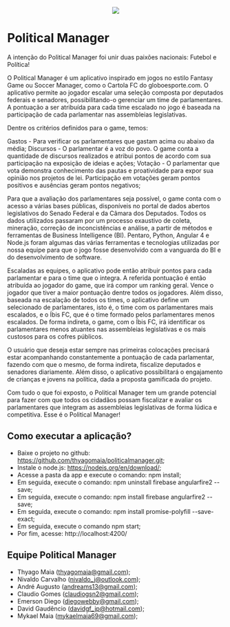 <p align="center">
  <img src="https://github.com/thyagomaia/politicalmanager/blob/master/boneco.giflogomarca.gif"/>
</p>

# Political Manager

A intenção do Political Manager foi unir duas paixões nacionais: Futebol e Política!

O Political Manager é um aplicativo inspirado em jogos no estilo Fantasy Game ou Soccer Manager, como o Cartola FC do globoesporte.com.  O aplicativo permite ao jogador escalar uma seleção composta por deputados federais e senadores, possibilitando-o gerenciar um time de parlamentares. A pontuação a ser atribuída para cada time escalado no jogo é baseada na participação de cada parlamentar nas assembleias legislativas.

Dentre os critérios definidos para o game, temos:

Gastos - Para verificar os parlamentares que gastam acima ou abaixo da média; 
Discursos - O parlamentar é a voz do povo. O game conta a quantidade de discursos realizados e atribui pontos de acordo com sua participação na exposição de ideias e ações;
Votação - O parlamentar que vota demonstra conhecimento das pautas e proatividade para expor sua opinião nos projetos de lei. Participação em votações geram pontos positivos e ausências geram pontos negativos;

Para que a avaliação dos parlamentares seja possível, o game conta com o acesso a várias bases públicas, disponíveis no portal de dados abertos legislativos do Senado Federal e da Câmara dos Deputados. Todos os dados utilizados passaram por um processo exaustivo de coleta, mineração, correção de inconcistências e análise, a partir de métodos e ferramentas de Business Intelligence (BI). Pentaro, Python, Angular 4 e Node.js foram algumas das várias ferramentas e tecnologias utilizadas por nossa equipe para que o jogo fosse desenvolvido com a vanguarda do BI e do desenvolvimento de software. 

Escaladas as equipes, o aplicativo pode então atribuir pontos para cada parlamentar e para o time que o integra. A referida pontuação é então atribuída ao jogador do game, que irá compor um ranking geral. Vence o jogador que tiver a maior pontuação dentre todos os jogadores. Além disso, baseada na escalação de todos os times, o aplicativo define um selecionado de parlamentares, isto é, o time com os parlamentares mais escalados, e o Íbis FC, que é o time formado pelos parlamentares menos escalados. De forma indireta, o game, com o Íbis FC, irá identificar os parlamentares menos atuantes nas assembleias legislativas e os mais custosos para os cofres públicos.

O usuário que deseja estar sempre nas primeiras colocações precisará estar acompanhando constantemente a pontuação de cada parlamentar, fazendo com que o mesmo, de forma indireta, fiscalize deputados e senadores diariamente. Além disso, o aplicativo possibilitará o engajamento de crianças e jovens na política, dada a proposta gamificada do projeto.

Com tudo o que foi exposto, o Political Manager tem um grande potencial para fazer com que todos os cidadãos possam fiscalizar e avaliar os parlamentares que integram as assembleias legislativas de forma lúdica e competitiva. Esse é o Political Manager!

## Como executar a aplicação?

- Baixe o projeto no github: https://github.com/thyagomaia/politicalmanager.git;
- Instale o node.js: https://nodejs.org/en/download/;
- Acesse a pasta da app e execute o comando: npm install;
- Em seguida, execute o comando: npm uninstall firebase angularfire2 --save;
- Em seguida, execute o comando: npm install firebase angularfire2 --save;
- Em seguida, execute o comando: npm install promise-polyfill --save-exact;
- Em seguida, execute o comando npm start;
- Por fim, acesse: http://localhost:4200/

## Equipe Political Manager

- Thyago Maia (thyagomaia@gmail.com);
- Nivaldo Carvalho (nivaldo_j@outlook.com);
- André Augusto (andreams13@gmail.com);
- Claudio Gomes (claudiogsn2@gmail.com);
- Emerson Diego (diegowebby@gmail.com);
- David Gaudêncio (davidgf_jp@hotmail.com);
- Mykael Maia (mykaelmaia69@gmail.com);
